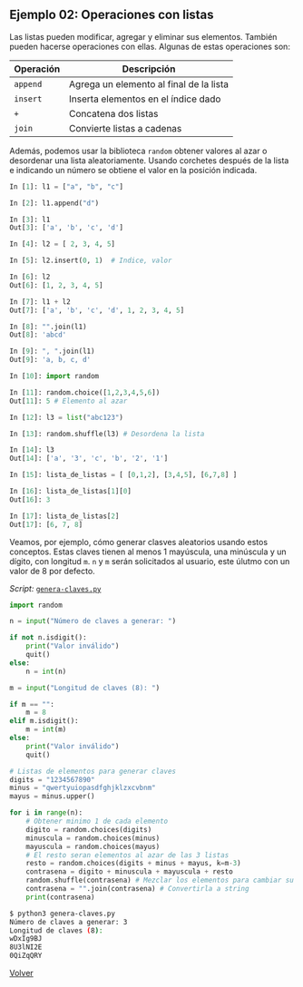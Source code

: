 ## Ejemplo 02: Operaciones con listas

Las listas pueden modificar, agregar y eliminar sus elementos. También pueden hacerse operaciones con ellas. Algunas de estas operaciones son:

| Operación | Descripción                              |
| --------- | ---------------------------------------- |
| `append`  | Agrega un elemento al final de la lista  |
| `insert`  | Inserta elementos en el índice dado      |
| `+`       | Concatena dos listas                     |
| `join`    | Convierte listas a cadenas               |

Además, podemos usar la biblioteca `random` obtener valores al azar o desordenar una lista aleatoriamente. Usando corchetes después de la lista e indicando un número se obtiene el valor en la posición indicada.

```python
In [1]: l1 = ["a", "b", "c"]

In [2]: l1.append("d")

In [3]: l1
Out[3]: ['a', 'b', 'c', 'd']

In [4]: l2 = [ 2, 3, 4, 5]

In [5]: l2.insert(0, 1)  # Indice, valor

In [6]: l2
Out[6]: [1, 2, 3, 4, 5]

In [7]: l1 + l2
Out[7]: ['a', 'b', 'c', 'd', 1, 2, 3, 4, 5]

In [8]: "".join(l1)
Out[8]: 'abcd'

In [9]: ", ".join(l1)
Out[9]: 'a, b, c, d'

In [10]: import random

In [11]: random.choice([1,2,3,4,5,6])
Out[11]: 5 # Elemento al azar

In [12]: l3 = list("abc123")

In [13]: random.shuffle(l3) # Desordena la lista

In [14]: l3
Out[14]: ['a', '3', 'c', 'b', '2', '1']

In [15]: lista_de_listas = [ [0,1,2], [3,4,5], [6,7,8] ]

In [16]: lista_de_listas[1][0]
Out[16]: 3

In [17]: lista_de_listas[2]
Out[17]: [6, 7, 8]
```

Veamos, por ejemplo, cómo generar clasves aleatorios usando estos conceptos. Estas claves tienen al menos 1 mayúscula, una minúscula y un dígito, con longitud `m`. `n` y `m` serán solicitados al usuario, este úlutmo con un valor de 8 por defecto.

*Script:* [`genera-claves.py`](genera-claves.py)

```python
import random

n = input("Número de claves a generar: ")

if not n.isdigit():
    print("Valor inválido")
    quit()
else:
    n = int(n)

m = input("Longitud de claves (8): ")

if m == "":
    m = 8
elif m.isdigit():
    m = int(m)
else:
    print("Valor inválido")
    quit()

# Listas de elementos para generar claves
digits = "1234567890"
minus = "qwertyuiopasdfghjklzxcvbnm"
mayus = minus.upper()

for i in range(n):
    # Obtener minimo 1 de cada elemento
    digito = random.choices(digits)
    minuscula = random.choices(minus)
    mayuscula = random.choices(mayus)
    # El resto seran elementos al azar de las 3 listas
    resto = random.choices(digits + minus + mayus, k=m-3)
    contrasena = digito + minuscula + mayuscula + resto
    random.shuffle(contrasena) # Mezclar los elementos para cambiar su orden
    contrasena = "".join(contrasena) # Convertirla a string
    print(contrasena)
```

``` bash
$ python3 genera-claves.py 
Número de claves a generar: 3
Longitud de claves (8): 
wDxIg9BJ
8U3lNI2E
0QiZqQRY
```

[Volver](../readme.md)
